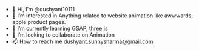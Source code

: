 - 👋 Hi, I’m @dushyant10111
- 👀 I’m interested in Anything related to website animation like awwwards, apple product pages.
- 🌱 I’m currently learning GSAP, three.js
- 💞️ I’m looking to collaborate on Animation
- 📫 How to reach me dushyant.sunnysharma@gmail.com

<!---
dushyant10111/dushyant10111 is a ✨ special ✨ repository because its `README.md` (this file) appears on your GitHub profile.
You can click the Preview link to take a look at your changes.
--->

